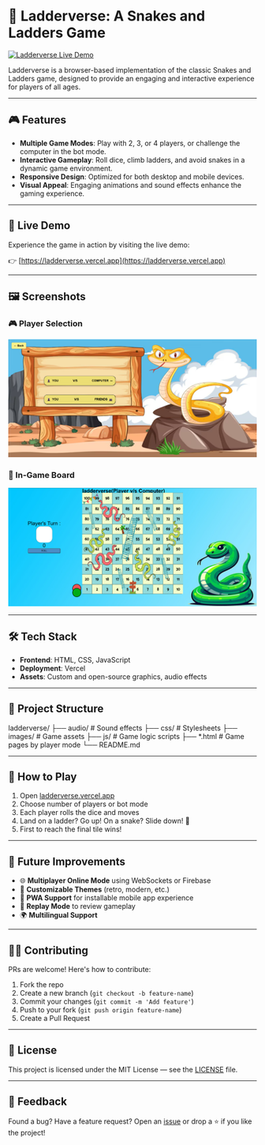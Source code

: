 # 🐍 Ladderverse: A Snakes and Ladders Game

[![Ladderverse Live Demo](https://img.shields.io/badge/Live%20Demo-Click%20Here-brightgreen)](https://ladderverse.vercel.app)

Ladderverse is a browser-based implementation of the classic Snakes and Ladders game, designed to provide an engaging and interactive experience for players of all ages.

---

## 🎮 Features

- **Multiple Game Modes**: Play with 2, 3, or 4 players, or challenge the computer in the bot mode.
- **Interactive Gameplay**: Roll dice, climb ladders, and avoid snakes in a dynamic game environment.
- **Responsive Design**: Optimized for both desktop and mobile devices.
- **Visual Appeal**: Engaging animations and sound effects enhance the gaming experience.

---

## 🚀 Live Demo

Experience the game in action by visiting the live demo:

👉 [https://ladderverse.vercel.app](https://ladderverse.vercel.app)

---

## 🖼️ Screenshots

### 🎮 Player Selection
![Player Selection](https://github.com/hridyansh5492/ladderverse/blob/main/images/Screenshot%202025-04-17%20184141.png)

### 🐍 In-Game Board
![Game Board](https://github.com/hridyansh5492/ladderverse/blob/main/images/Screenshot%202025-04-17%20184340.png)

---

## 🛠️ Tech Stack

- **Frontend**: HTML, CSS, JavaScript
- **Deployment**: Vercel
- **Assets**: Custom and open-source graphics, audio effects

---

## 📂 Project Structure

ladderverse/ 
├── audio/ 
    # Sound effects
├── css/
    # Stylesheets 
├── images/ 
    # Game assets 
├── js/ 
    # Game logic scripts 
├── *.html 
    # Game pages by player mode 
└── README.md

---

## 📌 How to Play

1. Open [ladderverse.vercel.app](https://ladderverse.vercel.app)
2. Choose number of players or bot mode
3. Each player rolls the dice and moves
4. Land on a ladder? Go up! On a snake? Slide down! 🐍
5. First to reach the final tile wins!

---

## 🚧 Future Improvements

- 🌐 **Multiplayer Online Mode** using WebSockets or Firebase
- 🎨 **Customizable Themes** (retro, modern, etc.)
- 📱 **PWA Support** for installable mobile app experience
- 🔁 **Replay Mode** to review gameplay
- 🌍 **Multilingual Support**

---

## 🧑‍💻 Contributing

PRs are welcome! Here's how to contribute:

1. Fork the repo
2. Create a new branch (`git checkout -b feature-name`)
3. Commit your changes (`git commit -m 'Add feature'`)
4. Push to your fork (`git push origin feature-name`)
5. Create a Pull Request

---

## 📄 License

This project is licensed under the MIT License — see the [LICENSE](LICENSE) file.

---

## 💬 Feedback

Found a bug? Have a feature request? Open an [issue](https://github.com/hridyansh5492/ladderverse/issues) or drop a ⭐ if you like the project!
